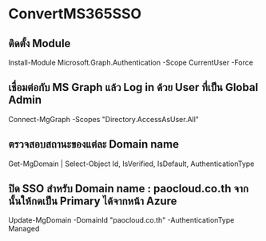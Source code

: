 # ConvertMS365SSO


## ติดตั้ง Module
Install-Module Microsoft.Graph.Authentication -Scope CurrentUser -Force

## เชื่อมต่อกับ MS Graph แล้ว Log in ด้วย User ที่เป็น Global Admin
Connect-MgGraph -Scopes "Directory.AccessAsUser.All"

## ตรวจสอบสถานะของแต่ละ Domain name
Get-MgDomain | Select-Object Id, IsVerified, IsDefault, AuthenticationType


## ปิด SSO สำหรับ Domain name : paocloud.co.th จากนั้นให้กดเป็น Primary ได้จากหน้า Azure
Update-MgDomain -DomainId "paocloud.co.th" -AuthenticationType Managed


